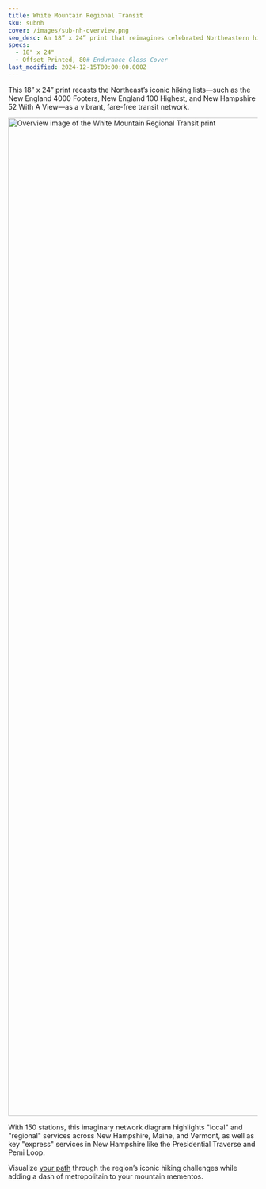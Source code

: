 ```yaml
---
title: White Mountain Regional Transit
sku: subnh
cover: /images/sub-nh-overview.png
seo_desc: An 18” x 24” print that reimagines celebrated Northeastern hiking lists as subway lines in a vibrant, fare-free transit network.
specs:
  - 18" x 24"
  - Offset Printed, 80# Endurance Gloss Cover
last_modified: 2024-12-15T00:00:00.000Z
---
```


This 18” x 24” print recasts the Northeast’s iconic hiking lists—such as the New England 4000 Footers, New England 100 Highest, and New Hampshire 52 With A View—as a vibrant, fare-free transit network.

<img src="/images/sub-nh-overview.png" width="3000" height="2012" alt="Overview image of the White Mountain Regional Transit print" loading="lazy">

With 150 stations, this imaginary network diagram highlights "local" and "regional" services across New Hampshire, Maine, and Vermont, as well as key "express" services in New Hampshire like the Presidential Traverse and Pemi Loop.

Visualize <u>your path</u> through the region’s iconic hiking challenges while adding a dash of metropolitain to your mountain mementos.
